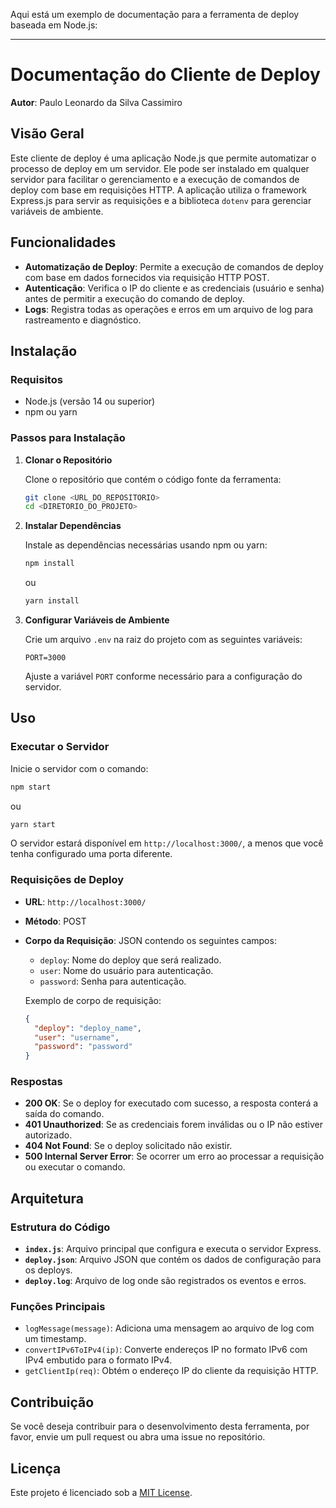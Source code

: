 Aqui está um exemplo de documentação para a ferramenta de deploy baseada em Node.js:

---

# Documentação do Cliente de Deploy

**Autor**: Paulo Leonardo da Silva Cassimiro

## Visão Geral

Este cliente de deploy é uma aplicação Node.js que permite automatizar o processo de deploy em um servidor. Ele pode ser instalado em qualquer servidor para facilitar o gerenciamento e a execução de comandos de deploy com base em requisições HTTP. A aplicação utiliza o framework Express.js para servir as requisições e a biblioteca `dotenv` para gerenciar variáveis de ambiente.

## Funcionalidades

- **Automatização de Deploy**: Permite a execução de comandos de deploy com base em dados fornecidos via requisição HTTP POST.
- **Autenticação**: Verifica o IP do cliente e as credenciais (usuário e senha) antes de permitir a execução do comando de deploy.
- **Logs**: Registra todas as operações e erros em um arquivo de log para rastreamento e diagnóstico.

## Instalação

### Requisitos

- Node.js (versão 14 ou superior)
- npm ou yarn

### Passos para Instalação

1. **Clonar o Repositório**

   Clone o repositório que contém o código fonte da ferramenta:

   ```bash
   git clone <URL_DO_REPOSITORIO>
   cd <DIRETORIO_DO_PROJETO>
   ```

2. **Instalar Dependências**

   Instale as dependências necessárias usando npm ou yarn:

   ```bash
   npm install
   ```

   ou

   ```bash
   yarn install
   ```

3. **Configurar Variáveis de Ambiente**

   Crie um arquivo `.env` na raiz do projeto com as seguintes variáveis:

   ```env
   PORT=3000
   ```

   Ajuste a variável `PORT` conforme necessário para a configuração do servidor.

## Uso

### Executar o Servidor

Inicie o servidor com o comando:

```bash
npm start
```

ou

```bash
yarn start
```

O servidor estará disponível em `http://localhost:3000/`, a menos que você tenha configurado uma porta diferente.

### Requisições de Deploy

- **URL**: `http://localhost:3000/`
- **Método**: POST
- **Corpo da Requisição**: JSON contendo os seguintes campos:
  - `deploy`: Nome do deploy que será realizado.
  - `user`: Nome do usuário para autenticação.
  - `password`: Senha para autenticação.

  Exemplo de corpo de requisição:

  ```json
  {
    "deploy": "deploy_name",
    "user": "username",
    "password": "password"
  }
  ```

### Respostas

- **200 OK**: Se o deploy for executado com sucesso, a resposta conterá a saída do comando.
- **401 Unauthorized**: Se as credenciais forem inválidas ou o IP não estiver autorizado.
- **404 Not Found**: Se o deploy solicitado não existir.
- **500 Internal Server Error**: Se ocorrer um erro ao processar a requisição ou executar o comando.

## Arquitetura

### Estrutura do Código

- **`index.js`**: Arquivo principal que configura e executa o servidor Express.
- **`deploy.json`**: Arquivo JSON que contém os dados de configuração para os deploys.
- **`deploy.log`**: Arquivo de log onde são registrados os eventos e erros.

### Funções Principais

- `logMessage(message)`: Adiciona uma mensagem ao arquivo de log com um timestamp.
- `convertIPv6ToIPv4(ip)`: Converte endereços IP no formato IPv6 com IPv4 embutido para o formato IPv4.
- `getClientIp(req)`: Obtém o endereço IP do cliente da requisição HTTP.

## Contribuição

Se você deseja contribuir para o desenvolvimento desta ferramenta, por favor, envie um pull request ou abra uma issue no repositório.

## Licença

Este projeto é licenciado sob a [MIT License](LICENSE).
